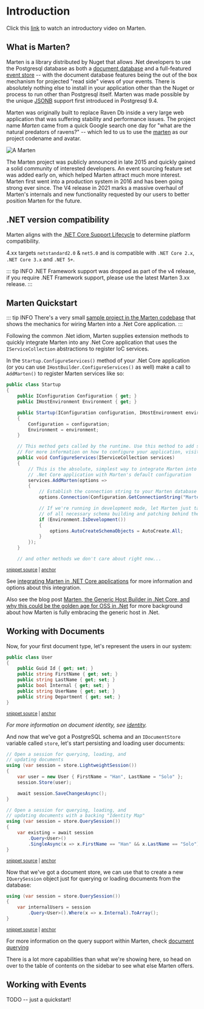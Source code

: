 # Introduction

Click this [link](https://sec.ch9.ms/ch9/2d29/a281311a-76bb-4573-a2a0-2dd7affc2d29/S315dotNETconf_high.mp4) to watch an introductory video on Marten.

## What is Marten?

Marten is a library distributed by Nuget that allows .Net developers to use the Postgresql database as both a
[document database](https://en.wikipedia.org/wiki/Document-oriented_database) and a full-featured [event store](https://martinfowler.com/eaaDev/EventSourcing.html) -- with the document database features being the out of the box
mechanism for projected "read side" views of your events. There is absolutely nothing else to install in your application
other than the Nuget or process to run other than Postgresql itself. Marten was made possible by the unique [JSONB](https://www.postgresql.org/docs/current/datatype-json.html) support
first introduced in Postgresql 9.4.

Marten was originally built to replace Raven Db inside a very large web application that was suffering stability and performance issues.
The project name *Marten* came from a quick Google search one day for "what are the natural predators of ravens?" -- which led to us to
use the [marten](https://en.wikipedia.org/wiki/Marten) as our project codename and avatar.

![A Marten](/images/marten.jpeg)

The Marten project was publicly announced in late 2015 and quickly gained a solid community of interested developers. An event sourcing feature set was
added early on, which helped Marten attract much more interest. Marten first went into a production system in 2016 and has been going strong ever since. The V4
release in 2021 marks a massive overhaul of Marten's internals and new functionality requested by our users to better position Marten for the future.


## .NET version compatibility

Marten aligns with the [.NET Core Support Lifecycle](https://dotnet.microsoft.com/platform/support/policy/dotnet-core) to determine platform compatibility.

4.xx targets `netstandard2.0` & `net5.0` and is compatible with `.NET Core 2.x`, `.NET Core 3.x` and `.NET 5+`.

::: tip INFO
.NET Framework support was dropped as part of the v4 release, if you require .NET Framework support, please use the latest Marten 3.xx release.
:::

## Marten Quickstart

::: tip INFO
There's a very small [sample project in the Marten codebase](https://github.com/JasperFx/marten/tree/master/src/AspNetCoreWithMarten) that shows the mechanics for wiring
Marten into a .Net Core application.
:::

Following the common .Net idiom, Marten supplies extension methods to quickly integrate Marten into any .Net Core application that uses the `IServiceCollection` abstractions to register IoC services.

In the `Startup.ConfigureServices()` method of your .Net Core application (or you can use `IHostBuilder.ConfigureServices()` as well) make a call to `AddMarten()` to register Marten services like so:

<!-- snippet: sample_StartupConfigureServices -->
<a id='snippet-sample_startupconfigureservices'></a>
```cs
public class Startup
{
    public IConfiguration Configuration { get; }
    public IHostEnvironment Environment { get; }

    public Startup(IConfiguration configuration, IHostEnvironment environment)
    {
        Configuration = configuration;
        Environment = environment;
    }

    // This method gets called by the runtime. Use this method to add services to the container.
    // For more information on how to configure your application, visit https://go.microsoft.com/fwlink/?LinkID=398940
    public void ConfigureServices(IServiceCollection services)
    {
        // This is the absolute, simplest way to integrate Marten into your
        // .Net Core application with Marten's default configuration
        services.AddMarten(options =>
        {
            // Establish the connection string to your Marten database
            options.Connection(Configuration.GetConnectionString("Marten"));

            // If we're running in development mode, let Marten just take care
            // of all necessary schema building and patching behind the scenes
            if (Environment.IsDevelopment())
            {
                options.AutoCreateSchemaObjects = AutoCreate.All;
            }
        });
    }

    // and other methods we don't care about right now...
```
<sup><a href='https://github.com/JasperFx/marten/blob/master/src/AspNetCoreWithMarten/Startup.cs#L13-L48' title='Snippet source file'>snippet source</a> | <a href='#snippet-sample_startupconfigureservices' title='Start of snippet'>anchor</a></sup>
<!-- endSnippet -->

See [integrating Marten in .NET Core applications](/guide/integration) for more information and options about this integration.

Also see the blog post [Marten, the Generic Host Builder in .Net Core, and why this could be the golden age for OSS in .Net](https://jeremydmiller.com/2021/07/29/marten-the-generic-host-builder-in-net-core-and-why-this-could-be-the-golden-age-for-oss-in-net/) for more background about how Marten is fully embracing
the generic host in .Net. 


## Working with Documents

Now, for your first document type, let's represent the users in our system:

<!-- snippet: sample_user_document -->
<a id='snippet-sample_user_document'></a>
```cs
public class User
{
    public Guid Id { get; set; }
    public string FirstName { get; set; }
    public string LastName { get; set; }
    public bool Internal { get; set; }
    public string UserName { get; set; }
    public string Department { get; set; }
}
```
<sup><a href='https://github.com/JasperFx/marten/blob/master/src/Marten.Testing/Examples/ConfiguringDocumentStore.cs#L16-L27' title='Snippet source file'>snippet source</a> | <a href='#snippet-sample_user_document' title='Start of snippet'>anchor</a></sup>
<!-- endSnippet -->

_For more information on document identity, see [identity](/guide/documents/identity/)._

And now that we've got a PostgreSQL schema and an `IDocumentStore` variable called `store`, let's start persisting and loading user documents:

<!-- snippet: sample_opening_sessions -->
<a id='snippet-sample_opening_sessions'></a>
```cs
// Open a session for querying, loading, and
// updating documents
using (var session = store.LightweightSession())
{
    var user = new User { FirstName = "Han", LastName = "Solo" };
    session.Store(user);

    await session.SaveChangesAsync();
}

// Open a session for querying, loading, and
// updating documents with a backing "Identity Map"
using (var session = store.QuerySession())
{
    var existing = await session
        .Query<User>()
        .SingleAsync(x => x.FirstName == "Han" && x.LastName == "Solo");
}
```
<sup><a href='https://github.com/JasperFx/marten/blob/master/src/Marten.Testing/Examples/ConfiguringDocumentStore.cs#L48-L67' title='Snippet source file'>snippet source</a> | <a href='#snippet-sample_opening_sessions' title='Start of snippet'>anchor</a></sup>
<!-- endSnippet -->

Now that we've got a document store, we can use that to create a new `IQuerySession` object just for querying or loading documents from the database:

<!-- snippet: sample_start_a_query_session -->
<a id='snippet-sample_start_a_query_session'></a>
```cs
using (var session = store.QuerySession())
{
    var internalUsers = session
        .Query<User>().Where(x => x.Internal).ToArray();
}
```
<sup><a href='https://github.com/JasperFx/marten/blob/master/src/Marten.Testing/Examples/ConfiguringDocumentStore.cs#L40-L46' title='Snippet source file'>snippet source</a> | <a href='#snippet-sample_start_a_query_session' title='Start of snippet'>anchor</a></sup>
<!-- endSnippet -->

For more information on the query support within Marten, check [document querying](/guide/documents/querying/)



There is a lot more capabilities than what we're showing here, so head on over to the table of contents on the sidebar to see what else Marten offers.

## Working with Events

TODO -- just a quickstart!
